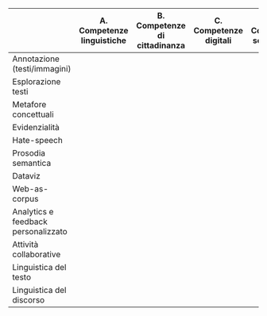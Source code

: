 |                                     |                A. Competenze linguistiche               |              B. Competenze di cittadinanza              |                  C. Competenze digitali                 |                D. Competenze scientifiche               |
|-------------------------------------|:-------------------------------------------------------:|:-------------------------------------------------------:|:-------------------------------------------------------:|:-------------------------------------------------------:|
| Annotazione (testi/immagini)        | <i class="fas fa-check-circle" style="color:green"></i> | <i class="fas fa-check-circle" style="color:green"></i> |                                                         |                                                         |
| Esplorazione testi                  | <i class="fas fa-check-circle" style="color:green"></i> |                                                         | <i class="fas fa-check-circle" style="color:green"></i> |                                                         |
| Metafore concettuali                | <i class="fas fa-check-circle" style="color:green"></i> | <i class="fas fa-check-circle" style="color:green"></i> |                                                         |                                                         |
| Evidenzialità                       | <i class="fas fa-check-circle" style="color:green"></i> | <i class="fas fa-check-circle" style="color:green"></i> |                                                         | <i class="fas fa-check-circle" style="color:green"></i> |
| Hate-speech                         | <i class="fas fa-check-circle" style="color:green"></i> | <i class="fas fa-check-circle" style="color:green"></i> |                                                         |                                                         |
| Prosodia semantica                  | <i class="fas fa-check-circle" style="color:green"></i> | <i class="fas fa-check-circle" style="color:green"></i> |                                                         |                                                         |
| Dataviz                             | <i class="fas fa-check-circle" style="color:green"></i> |                                                         | <i class="fas fa-check-circle" style="color:green"></i> | <i class="fas fa-check-circle" style="color:green"></i> |
| Web-as-corpus                       |                                                         |                                                         | <i class="fas fa-check-circle" style="color:green"></i> | <i class="fas fa-check-circle" style="color:green"></i> |
| Analytics e feedback personalizzato | <i class="fas fa-check-circle" style="color:green"></i> | <i class="fas fa-check-circle" style="color:green"></i> |                                                         |                                                         |
| Attività collaborative              | <i class="fas fa-check-circle" style="color:green"></i> | <i class="fas fa-check-circle" style="color:green"></i> | <i class="fas fa-check-circle" style="color:green"></i> |                                                         |
| Linguistica del testo               | <i class="fas fa-check-circle" style="color:green"></i> |                                                         | <i class="fas fa-check-circle" style="color:green"></i> | <i class="fas fa-check-circle" style="color:green"></i> |
| Linguistica del discorso            |                                                         | <i class="fas fa-check-circle" style="color:green"></i> | <i class="fas fa-check-circle" style="color:green"></i> | <i class="fas fa-check-circle" style="color:green"></i> |
